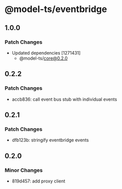 # @model-ts/eventbridge

## 1.0.0

### Patch Changes

- Updated dependencies [1271431]
  - @model-ts/core@0.2.0

## 0.2.2

### Patch Changes

- accb836: call event bus stub with individual events

## 0.2.1

### Patch Changes

- dfb123b: stringify eventbridge events

## 0.2.0

### Minor Changes

- 819d457: add proxy client
